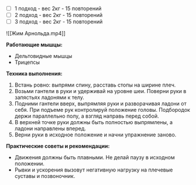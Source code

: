 
- [ ] 1 подход - вес 2кг - 15 повторений
- [ ] 2 подход - вес 2кг - 15 повторений
- [ ] 3 подход - вес 2кг - 15 повторений

![[Жим Арнольда.mp4]]

**Работающие мышцы:**

-   Дельтовидные мышцы
-   Трицепсы

**Техника выполнения:**

1.  Встань ровно: выпрями спину, расставь стопы на ширине плеч.
2.  Возьми гантели в руки и удерживай на уровне шеи. Поверни руки в запястьях ладонями к телу.
3.  Подними гантели вверх, выпрямляя руки и разворачивая ладони от себя. При подъеме рук контролируй положение головы. Подбородок держи параллельно полу, а взгляд направь перед собой.
4.  В верхней точке руки должны быть полностью выпрямлены, а ладони направлены вперед.
5.  Верни руки в исходное положение и начни упражнение заново.

**Практические советы и рекомендации:**

-   Движения должны быть плавными. Не делай паузу в исходном положении.
-   Рывки и ускорения вызовут негативную нагрузку на плечевые суставы и позвоночник.
